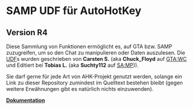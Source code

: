 SAMP UDF für AutoHotKey
=======================
Version R4
----------
Diese Sammlung von Funktionen ermöglicht es, auf GTA bzw. SAMP zuzugreifen, um so den Chat zu manipulieren oder Daten auszulesen.
Die [UDF](http://de.wikipedia.org/wiki/User_Defined_Function)s wurden geschrieben von **Carsten S.** (aka **Chuck_Floyd** auf [GTA:WC](http://***.net/) und Editiert bei **Tobias L.** (aka **Suchty112** auf [SA:MP](http://sa-mp.de))).

Sie darf gerne für jede Art von AHK-Projekt genutzt werden, solange ein Link zu dieser Repository zumindest im Quelltext bestehen bleibt (gegen weitere Erwähnungen gibt es natürlich nichts einzuwenden).

**[Dokumentation](https://github.com/FrozenBrain/SAMP-UDF-for-AutoHotKey/wiki)**
